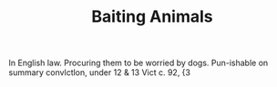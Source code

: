 ---
title: Baiting Animals
permalink: "/definitions/baiting-animals.html"
body: In English law. Procuring them to be worried by dogs. Pun-ishable on summary
  convlctlon, under 12 & 13 Vict c. 92, {3
published_at: '2018-07-07'
layout: post
---